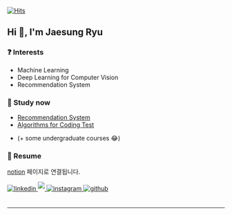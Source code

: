 [![Hits](https://hits.seeyoufarm.com/api/count/incr/badge.svg?url=https%3A%2F%2Fgithub.com%2FHaebuk&count_bg=%23FF55DB&title_bg=%23555555&icon=&icon_color=%23A44A97&title=hits&edge_flat=false)](https://hits.seeyoufarm.com)

  

## Hi 👋, I'm Jaesung Ryu  
  


<!--
 
-->


### ❓ Interests  
- Machine Learning
- Deep Learning for Computer Vision
- Recommendation System



### 🌱 Study now  
- [Recommendation System](https://github.com/Haebuk/recommendation)
- [Algorithms for Coding Test](https://github.com/Haebuk/algorithms)
<!-- - [SQL](https://github.com/Haebuk/sql) -->
- (+ some undergraduate courses 😂)
  
### 📝 Resume
[notion](https://valley-homburg-f2d.notion.site/Kade-1c0762fa6d7043508420fc878a7db37e) 페이지로 연결됩니다.
  

<a href="https://linkedin.com/in/jaesungryu/" target="_blank">
<img src=https://img.shields.io/badge/linkedin-%231E77B5.svg?&style=for-the-badge&logo=linkedin&logoColor=white alt=linkedin style="margin-bottom: 5px;" />
</a>
<a href="https://dacon.io/myprofile/420590/home" target="_blank">
<img src=https://img.shields.io/badge/-DACON%20-%23002648?style=for-the-badge&logo=dacon style="margin-bottom: 5px;" />
</a>

<a href="https://www.instagram.com/kade.data/" target="_blank">
<img src=https://img.shields.io/badge/instagram-E4405F.svg?&style=for-the-badge&logo=instagram&logoColor=white alt=instagram style="margin-bottom: 5px;" />
</a>
<!--
<a href="https://www.kaggle.com/haebuk" target="_blank">
<img src=https://img.shields.io/badge/kaggle-%2344BAE8.svg?&style=for-the-badge&logo=kaggle&logoColor=white alt=kaggle style="margin-bottom: 5px;" />
</a>
<a href="https://www.facebook.com/JSRYU9261" target="_blank">
<img src=https://img.shields.io/badge/facebook-%232E87FB.svg?&style=for-the-badge&logo=facebook&logoColor=white alt=facebook style="margin-bottom: 5px;" />
</a>
-->  
<a href="https://github.com/Haebuk" target="_blank">
<img src=https://img.shields.io/badge/github-%2324292e.svg?&style=for-the-badge&logo=github&logoColor=white alt=github style="margin-bottom: 5px;" />
</a>  

<!--
-->  

<br/>  


<br />

----
